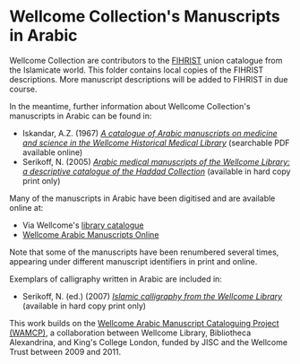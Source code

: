 # Wellcome Collection's Manuscripts in Arabic

Wellcome Collection are contributors to the [FIHRIST](https://www.fihrist.org.uk/) union catalogue from the Islamicate world. This folder contains local copies of the FIHRIST descriptions. More manuscript descriptions will be added to FIHRIST in due course. 

In the meantime, further information about Wellcome Collection's manuscripts in Arabic can be found in:

* Iskandar, A.Z. (1967) [*A catalogue of Arabic manuscripts on medicine and science in the Wellcome Historical Medical Library*](https://wellcomelibrary.org/item/b20086210) (searchable PDF available online)
* Serikoff, N. (2005) [*Arabic medical manuscripts of the Wellcome Library: a descriptive catalogue of the Haddad Collection*](https://wellcomelibrary.org/item/b20086210) (available in hard copy print only)

Many of the manuscripts in Arabic have been digitised and are available online at:

* Via Wellcome's [library catalogue](https://wellcomelibrary.org/search-the-catalogues/)
* [Wellcome Arabic Manuscripts Online](http://wamcp.bibalex.org/)

Note that some of the manuscripts have been renumbered several times, appearing under different manuscript identifiers in print and online. 

Exemplars of calligraphy written in Arabic are included in:

* Serikoff, N. (ed.) (2007) [*Islamic calligraphy from the Wellcome Library*](http://search.wellcomelibrary.org/iii/encore/record/C__Rb1661158?lang=eng) (available in hard copy print only)

This work builds on the [Wellcome Arabic Manuscript Cataloguing Project (WAMCP)](http://wamcp.bibalex.org/about-us), a collaboration between Wellcome Library, Bibliotheca Alexandrina, and King's College London, funded by JISC and the Wellcome Trust between 2009 and 2011.

